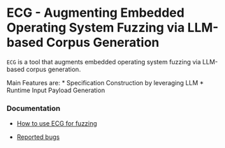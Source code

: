 #  ECG - Augmenting Embedded Operating System Fuzzing via LLM-based Corpus Generation

`ECG` is a tool that augments embedded operating system fuzzing via LLM-based corpus generation.

Main Features are:
    * Specification Construction by leveraging LLM 
    * Runtime Input Payload Generation 

### Documentation

<!-- - [How to construction input payload](docs/input_generate.md) -->

- [How to use ECG for fuzzing](docs/usage.md)

<!-- - [How Rtkaller works](docs/features.md) -->
 
<!-- - [Experiments results](experiments/result.md) -->

- [Reported bugs](docs/bug.md)

<!-- For other RTOS fuzzing, check [Erika](rtkaller-ind/README.md) Fuzzing -->